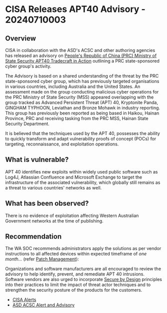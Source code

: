# CISA Releases APT40 Advisory - 20240710003

## Overview

CISA in collaboration with the ASD's ACSC and other authoring agencies has released an advisory on [People's Republic of China (PRC) Ministry of State Security APT40 Tradecraft in Action](https://www.cisa.gov/news-events/cybersecurity-advisories/aa24-190a) outlining a PRC state-sponsored cyber group's activity.

The Advisory is based on a shared understanding of the threat by the PRC state-sponsored cyber group, which has previously targeted organisations in various countries, including Australia and the United States. An assessment made on the group conducting malicious cyber operations for the PRC Ministry of State Security (MSS) appeared overlapping with the group tracked as Advanced Persistent Threat (APT) 40, Kryptonite Panda, GINGHAM TYPHOON, Leviathan and Bronze Mohawk in industry reporting. This group has previously been reported as being based in Haikou, Hainan Province, PRC and receiving tasking from the PRC MSS, Hainan State Security Department.

It is believed that the techniques used by the APT 40, possesses the ability to quickly transform and adapt vulnerability proofs of concept (POCs) for targeting, reconnaissance, and exploitation operations.

## What is vulnerable?

APT 40 identifies new exploits within widely used public software such as Log4J, Atlassian Confluence and Microsoft Exchange to target the infrastructure of the associated vulnerability, which globally still remains as a threat to various countries' networks as well.

## What has been observed?

There is no evidence of exploitation affecting Western Australian Government networks at the time of publishing.

## Recommendation

The WA SOC recommends administrators apply the solutions as per vendor instructions to all affected devices within expected timeframe of *one month...* (refer [Patch Management](../guidelines/patch-management.md)):

Organizations and software manufacturers are all encouraged to review the advisory to help identify, prevent, and remediate APT 40 intrusions. Software vendors are also urged to incorporate [Secure by Design](https://www.cisa.gov/securebydesign) principles into their practices to limit the impact of threat actor techniques and to strengthen the security posture of the products for the customers.

- [CISA Alerts](https://www.cisa.gov/news-events/alerts/2024/07/08/cisa-and-partners-join-asds-acsc-release-advisory-prc-state-sponsored-group-apt-40)
- [ASD ACSC Alert and Advisory](https://www.cyber.gov.au/about-us/view-all-content/alerts-and-advisories/apt40-advisory-prc-mss-tradecraft-in-action)
